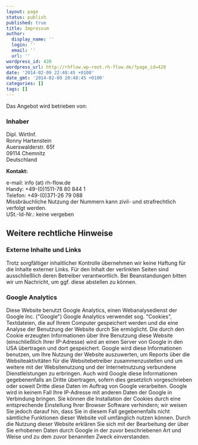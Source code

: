 ```yaml
---
layout: page
status: publish
published: true
title: Impressum
author:
  display_name: ''
  login: ''
  email: ''
  url: ''
wordpress_id: 420
wordpress_url: http://rhflow.wp-root.rh-flow.de/?page_id=420
date: '2014-02-09 22:48:45 +0100'
date_gmt: '2014-02-09 20:48:45 +0100'
categories: []
tags: []
---
```


Das Angebot wird betrieben von:

### Inhaber

Dipl. WirtInf.<br/>
Ronny Hartenstein<br/>
Auerswalderstr. 65f<br/>
09114 Chemnitz<br/>
Deutschland<br/>

**Kontakt:**

e-mail: info (at) rh-flow.de<br/>
Handy: +49-(0)1511-78 80 844 1<br/>
Telefon: +49-(0)371-26 79 088<br/>
Missbräuchliche Nutzung der Nummern kann zivil- und strafrechtlich verfolgt werden.<br/>
USt.-Id-Nr.: keine vergeben


## Weitere rechtliche Hinweise

### Externe Inhalte und Links
Trotz sorgfältiger inhaltlicher Kontrolle übernehmen wir keine Haftung für die Inhalte externer Links.
Für den Inhalt der verlinkten Seiten sind ausschließlich deren Betreiber verantwortlich.
Bei Beanstandungen bitten wir um Nachricht, um ggf. diese abstellen zu können.

### Google Analytics
Diese Website benutzt Google Analytics, einen Webanalysedienst der Google Inc. ("Google") Google Analytics verwendet sog. "Cookies", Textdateien, die auf Ihrem Computer gespeichert werden und die eine Analyse der Benutzung der Website durch Sie ermöglicht. Die durch den Cookie erzeugten Informationen über Ihre Benutzung diese Website (einschließlich Ihrer IP-Adresse) wird an einen Server von Google in den USA übertragen und dort gespeichert. Google wird diese Informationen benutzen, um Ihre Nutzung der Website auszuwerten, um Reports über die Websiteaktivitäten für die Websitebetreiber zusammenzustellen und um weitere mit der Websitenutzung und der Internetnutzung verbundene Dienstleistungen zu erbringen. Auch wird Google diese Informationen gegebenenfalls an Dritte übertragen, sofern dies gesetzlich vorgeschrieben oder soweit Dritte diese Daten im Auftrag von Google verarbeiten. Google wird in keinem Fall Ihre IP-Adresse mit anderen Daten der Google in Verbindung bringen. Sie können die Installation der Cookies durch eine entsprechende Einstellung Ihrer Browser Software verhindern; wir weisen Sie jedoch darauf hin, dass Sie in diesem Fall gegebenenfalls nicht sämtliche Funktionen dieser Website voll umfänglich nutzen können. Durch die Nutzung dieser Website erklären Sie sich mit der Bearbeitung der über Sie erhobenen Daten durch Google in der zuvor beschriebenen Art und Weise und zu dem zuvor benannten Zweck einverstanden.
